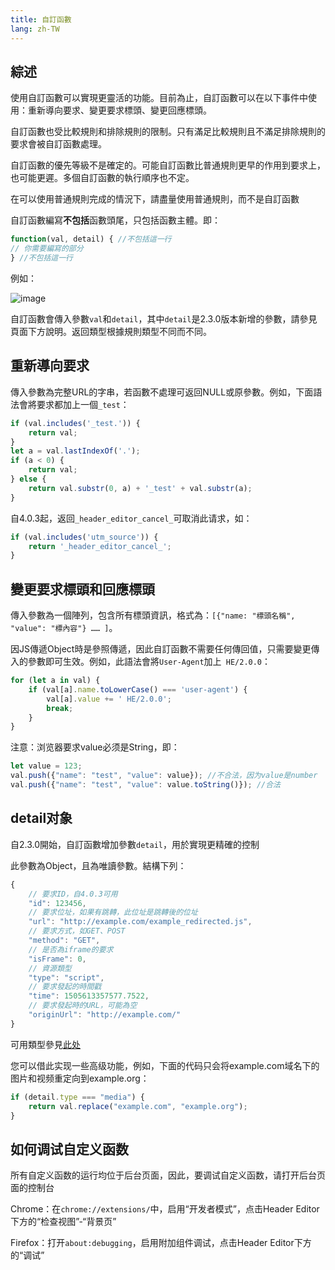 ```yaml
---
title: 自訂函數
lang: zh-TW
---
```


## 綜述

使用自訂函數可以實現更靈活的功能。目前為止，自訂函數可以在以下事件中使用：重新導向要求、變更要求標頭、變更回應標頭。

自訂函數也受比較規則和排除規則的限制。只有滿足比較規則且不滿足排除規則的要求會被自訂函數處理。

自訂函數的優先等級不是確定的。可能自訂函數比普通規則更早的作用到要求上，也可能更遲。多個自訂函數的執行順序也不定。

在可以使用普通規則完成的情況下，請盡量使用普通規則，而不是自訂函數

自訂函數編寫**不包括**函數頭尾，只包括函數主體。即：

```javascript
function(val, detail) { //不包括這一行
// 你需要編寫的部分
} //不包括這一行
```

例如：

![image](https://user-images.githubusercontent.com/5326684/54876966-6bd6c480-4e53-11e9-8e9d-6c950f8b5cd2.png)

自訂函數會傳入參數`val`和`detail`，其中`detail`是2.3.0版本新增的參數，請參見頁面下方說明。返回類型根據規則類型不同而不同。

## 重新導向要求

傳入參數為完整URL的字串，若函數不處理可返回NULL或原參數。例如，下面語法會將要求都加上一個`_test`：

```javascript
if (val.includes('_test.')) {
	return val;
}
let a = val.lastIndexOf('.');
if (a < 0) {
	return val;
} else {
	return val.substr(0, a) + '_test' + val.substr(a);
}
```

自4.0.3起，返回`_header_editor_cancel_`可取消此请求，如：

```javascript
if (val.includes('utm_source')) {
	return '_header_editor_cancel_';
}
```

## 變更要求標頭和回應標頭

傳入參數為一個陣列，包含所有標頭資訊，格式為：`[{"name: "標頭名稱", "value": "標內容"} …… ]`。

因JS傳遞Object時是參照傳遞，因此自訂函數不需要任何傳回值，只需要變更傳入的參數即可生效。例如，此語法會將`User-Agent`加上` HE/2.0.0`：

```javascript
for (let a in val) {
	if (val[a].name.toLowerCase() === 'user-agent') {
		val[a].value += ' HE/2.0.0';
		break;
	}
}
```

注意：浏览器要求value必须是String，即：

```javascript
let value = 123;
val.push({"name": "test", "value": value}); //不合法，因为value是number
val.push({"name": "test", "value": value.toString()}); //合法
```

## detail对象

自2.3.0開始，自訂函數增加參數`detail`，用於實現更精確的控制

此參數為Object，且為唯讀參數。結構下列：

```javascript
{
	// 要求ID，自4.0.3可用
	"id": 123456,
	// 要求位址，如果有跳轉，此位址是跳轉後的位址
	"url": "http://example.com/example_redirected.js",
	// 要求方式，如GET、POST
	"method": "GET",
	// 是否為iframe的要求
	"isFrame": 0,
	// 資源類型
	"type": "script",
	// 要求發起的時間戳
	"time": 1505613357577.7522,
	// 要求發起時的URL，可能為空
	"originUrl": "http://example.com/"
}
```

可用類型參見[此处](https://developer.mozilla.org/en-US/Add-ons/WebExtensions/API/webRequest/ResourceType)

您可以借此实现一些高级功能，例如，下面的代码只会将example.com域名下的图片和视频重定向到example.org：

```javascript
if (detail.type === "media") {
	return val.replace("example.com", "example.org");
}
```

## 如何调试自定义函数

所有自定义函数的运行均位于后台页面，因此，要调试自定义函数，请打开后台页面的控制台

Chrome：在`chrome://extensions/`中，启用“开发者模式”，点击Header Editor下方的“检查视图”-“背景页”

Firefox：打开`about:debugging`，启用附加组件调试，点击Header Editor下方的“调试”

